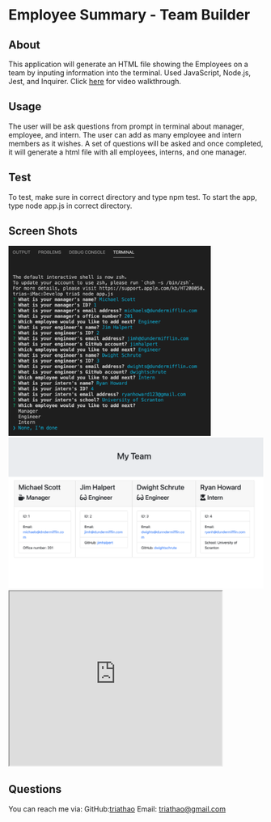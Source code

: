 # Employee Summary - Team Builder

## About
This application will generate an HTML file showing the Employees on a team by inputing information into the terminal. Used JavaScript, Node.js, Jest, and Inquirer. Click <a href="https://www.youtube.com/watch?v=bw4tChigiGA&t=8s">here</a> for video walkthrough.

## Usage
The user will be ask questions from prompt in terminal about manager, employee, and intern. The user can add as many employee and intern members as it wishes. A set of questions will be asked and once completed, it will generate a html file with all employees, interns, and one manager.

## Test
To test, make sure in correct directory and type npm test.
To start the app, type node app.js in correct directory.

## Screen Shots
<img src="https://github.com/triathao/Employee-Summary/blob/main/Assets/app_run.png?raw=true" alt="terminal command" width="400">

<img src="https://github.com/triathao/Employee-Summary/blob/main/Assets/myteam.png?raw=true" alt="my team" width="600">

<iframe width="420" height="345" src="https://www.youtube.com/watch?v=bw4tChigiGA">
</iframe>

## Questions
You can reach me via:
GitHub:<a href="https://github.com/triathao">triathao</a>
Email: triathao@gmail.com


